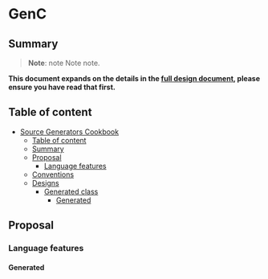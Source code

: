 # GenC

## Summary

> **Note**: note
> Note note.


**This document expands on the details in the [full design document](source-generators.md), please ensure you have read that first.**

## Table of content

- [Source Generators Cookbook](#source-generators-cookbook)
  - [Table of content](#table-of-content)
  - [Summary](#summary)
  - [Proposal](#proposal)
    - [Language features](#language-features)
  - [Conventions](#conventions)
  - [Designs](#designs)
    - [Generated class](#generated-class)
        - [Generated](#generated)

## Proposal

### Language features

#### Generated